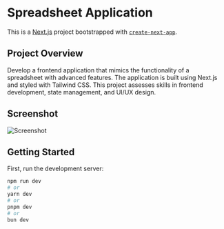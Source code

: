 # Spreadsheet Application

This is a [Next.js](https://nextjs.org/) project bootstrapped with [`create-next-app`](https://github.com/vercel/next.js/tree/canary/packages/create-next-app).

## Project Overview

Develop a frontend application that mimics the functionality of a spreadsheet with advanced features. The application is built using Next.js and styled with Tailwind CSS. This project assesses skills in frontend development, state management, and UI/UX design.

## Screenshot

![Screenshot](URL_TO_YOUR_SCREENSHOT)

## Getting Started

First, run the development server:

```bash
npm run dev
# or
yarn dev
# or
pnpm dev
# or
bun dev
```
